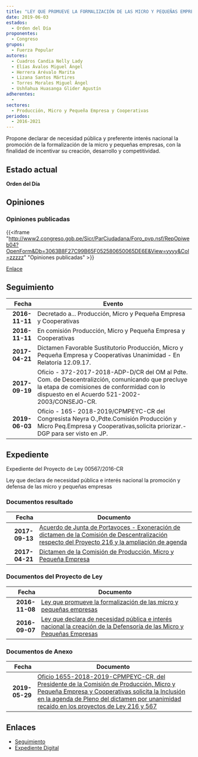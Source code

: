 ```yaml
---
title: "LEY QUE PROMUEVE LA FORMALIZACIÓN DE LAS MICRO Y PEQUEÑAS EMPRESAS"
date: 2019-06-03
estados: 
  - Orden del Día
proponentes: 
  - Congreso
grupos: 
  - Fuerza Popular
autores: 
  - Cuadros Candia Nelly Lady
  - Elías Ávalos Miguel Ángel
  - Herrera Arévalo Marita
  - Lizana Santos Mártires
  - Torres Morales Miguel Ángel
  - Ushñahua Huasanga Glider Agustín
adherentes: 
  - 
sectores: 
  - Producción, Micro y Pequeña Empresa y Cooperativas
periodos: 
  - 2016-2021
---
```


Propone declarar de necesidad pública y preferente interés nacional la promoción de la formalización de la micro y pequeñas empresas, con la finalidad de incentivar su creación, desarrollo y competitividad.


## Estado actual

**Orden del Día**

## Opiniones

### Opiniones publicadas

{{<iframe "http://www2.congreso.gob.pe/Sicr/ParCiudadana/Foro_pvp.nsf/RepOpiweb04?OpenForm&Db=3063B8F27C99B65F052580650065DE6E&View=yyyy&Col=zzzzz" "Opiniones publicadas" >}}

[Enlace](http://www2.congreso.gob.pe/Sicr/ParCiudadana/Foro_pvp.nsf/RepOpiweb04?OpenForm&Db=3063B8F27C99B65F052580650065DE6E&View=yyyy&Col=zzzzz)

## Seguimiento

| Fecha | Evento |
|------:|--------|
| **2016-11-11** | Decretado a... Producción, Micro y Pequeña Empresa y Cooperativas|
| **2016-11-11** | En comisión Producción, Micro y Pequeña Empresa y Cooperativas|
| **2017-04-21** | Dictamen Favorable Sustitutorio Producción, Micro y Pequeña Empresa y Cooperativas Unanimidad - En Relatoría 12.09.17.|
| **2017-09-19** | Oficio - 372-2017-2018-ADP-D/CR del OM al Pdte. Com. de Descentralizción, comunicando que precluye la etapa de comisiones de conformidad con lo dispuesto en el Acuerdo 521-2002-2003/CONSEJO-CR.|
| **2019-06-03** | Oficio - 165- 2018-2019/CPMPEYC-CR del Congresista Neyra O.,Pdte.Comisión Producción y Micro Peq.Empresa y Cooperativas,solicita priorizar.-DGP para ser visto en JP.|


## Expediente

Expediente del Proyecto de Ley 00567/2016-CR

Ley que declara de necesidad pública e interés nacional la promoción y defensa de las micro y pequeñas empresas


### Documentos resultado

| Fecha | Documento |
|------:|--------|
| **2017-09-13** | [Acuerdo de Junta de Portavoces - Exoneración de dictamen de la Comisión de Descentralización respecto del Proyecto 216 y la ampliación de agenda](http://www.leyes.congreso.gob.pe/Documentos/2016_2021/Acuerdos/Junta_Portavoces/AJP0021620170913.pdf) |
| **2017-04-21** | [Dictamen de la Comisión de Producción, Micro y Pequeña Empresa](http://www.leyes.congreso.gob.pe/Documentos/2016_2021/Dictamenes/Proyectos_de_Ley/00216DC18MAY20170421.pdf) |

### Documentos del Proyecto de Ley

| Fecha | Documento |
|------:|--------|
| **2016-11-08** | [Ley que promueve la formalización de las micro y pequeñas empresas](http://www.leyes.congreso.gob.pe/Documentos/2016_2021/Proyectos_de_Ley_y_de_Resoluciones_Legislativas/PL0056720161108..pdf) |
| **2016-09-07** | [Ley que declara de necesidad pública e interés nacional la creación de la Defensoría de las Micro y Pequeñas Empresas](http://www.leyes.congreso.gob.pe/Documentos/2016_2021/Proyectos_de_Ley_y_de_Resoluciones_Legislativas/PL0021620160907..PDF) |

### Documentos de Anexo

| Fecha | Documento |
|------:|--------|
| **2019-05-29** | [Oficio 1655-2018-2019-CPMPEYC-CR, del Presidente de la Comisión de Producción, Micro y Pequeña Empresa y Cooperativas solicita la Inclusión en la agenda de Pleno del dictamen por unanimidad recaído en los proyectos de Ley 216 y 567](http://www.leyes.congreso.gob.pe/Documentos/2016_2021/Oficios/Comisiones_Ordinarias/OFICIO-1655-2018-2019-CPMPEY-CR.pdf) |

## Enlaces 

- [Seguimiento](http://www2.congreso.gob.pe/Sicr/TraDocEstProc/CLProLey2016.nsf/f7fff46988ca05b1052578e100829cc7/d847174b3e98415d052580650064a405?OpenDocument)
- [Expediente Digital](http://www2.congreso.gob.pehttp://www2.congreso.gob.pe/Sicr/TraDocEstProc/CLProLey2016.nsf/f7fff46988ca05b1052578e100829cc7/d847174b3e98415d052580650064a405?OpenDocument&Click=05257FB7005EB655.eb71d0cf91d8294e05256cdf006b5706/$Body/0.1C6C)
